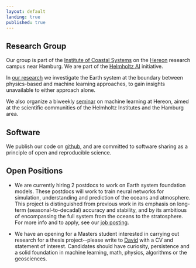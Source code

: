 ```yaml
---
layout: default
landing: true
published: true
---
```


## Research Group
Our group is part of the [Institute of Coastal Systems](https://hereon.de/institutes/coastal_systems_analysis_modeling/index.php.en) on the [Hereon](https://www.hereon.de/index.php.en) research campus near Hamburg. We are part of the [Helmholtz AI](https://www.helmholtz.ai/) initiative.

In [our research](research.html) we investigate the Earth system at the boundary between physics-based and machine learning approaches, to gain insights unavailable to either approach alone.

We also organize a biweekly [seminar](seminar.html) on machine learning at Hereon, aimed at the scientific communities of the Helmholtz Institutes and the Hamburg area.

## Software
We publish our code on [github](https://github.com/m-dml), and are committed to software sharing as a principle of open and reproducible science.

## Open Positions
* We are currently hiring 2 postdocs to work on Earth system foundation models. These postdocs will work to train neural networks for simulation, understanding and prediction of the oceans and atmosphere. This project is distinguished from previous work in its emphasis on long-term (seasonal-to-decadal) accuracy and stability, and by its ambitious of encompassing the full system from the oceans to the stratosphere.
For more info and to apply, see our [job posting](https://hereon.de/career/vacancies/025898/index.php.en).

* We have an opening for a Masters student interested in carrying out research for a thesis project--please write to [David](mailto:david.greenberg@hereon.de) with a CV and statement of interest. Candidates should have curiosity, persistence and a solid foundation in machine learning, math, physics, algorithms or the geosciences.